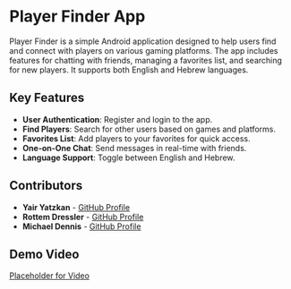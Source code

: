 # Player Finder App

Player Finder is a simple Android application designed to help users find and connect with players on various gaming platforms. The app includes features for chatting with friends, managing a favorites list, and searching for new players. It supports both English and Hebrew languages.

## Key Features
- **User Authentication**: Register and login to the app.
- **Find Players**: Search for other users based on games and platforms.
- **Favorites List**: Add players to your favorites for quick access.
- **One-on-One Chat**: Send messages in real-time with friends.
- **Language Support**: Toggle between English and Hebrew.

## Contributors
- **Yair Yatzkan** - [GitHub Profile](https://github.com/Yatzkan2)
- **Rottem Dressler** - [GitHub Profile](#)
- **Michael Dennis** - [GitHub Profile](https://github.com/themoshe12)

## Demo Video
[Placeholder for Video](#)

